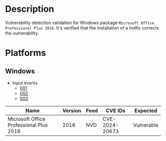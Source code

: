 # Description

Vulnerability detection validation for Windows package `Microsoft Office Professional Plus 2016`.
It's verified that the installation of a hotfix corrects the vulnerability.

# Platforms

## Windows

- Input events
    - [001](input_001.json)
    - [002](input_002.json)
    - [003](input_003.json)

| Name                                    | Version | Feed | CVE IDs         | Expected    |
|-----------------------------------------|---------|------|-----------------|-------------|
| Microsoft Office Professional Plus 2016 | 2016    | NVD  | CVE-2024-20673  | Vulnerable  |
